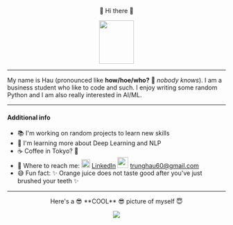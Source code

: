 <p align="center"> 👋 Hi there 👋 </p>

<p align="center">
  <img width="80" height="100" src="https://imgur.com/R462LAk.gif">
</p>

*****

My name is Hau (pronounced like **how/hoe/who?** 🤔 *nobody knows*). I am a business student who like to code and such. I enjoy writing some random Python and I am also really interested in AI/ML. 

*****

#### Additional info
- 📚 I'm working on random projects to learn new skills
- 🌱 I'm learning more about Deep Learning and NLP
- ☕ Coffee in Tokyo? 🤔
- 💬 Where to reach me:  <img width=20 src="https://img.icons8.com/cute-clipart/64/000000/linkedin.png"/> [LinkedIn](https://www.linkedin.com/in/trunghaulelam/) <img width=25 src="https://img.icons8.com/clouds/100/000000/gmail.png"/> <trunghau60@gmail.com>
- 😅 Fun fact: ✨ Orange juice does not taste good after you've just brushed your teeth ✨

*****
<p align="center"> 
  Here's a 😎 **COOL** 😎 picture of myself 😇 
</p>
<p align="center">
  <img src="https://imgur.com/i5RCt0N.jpg">
</p>
